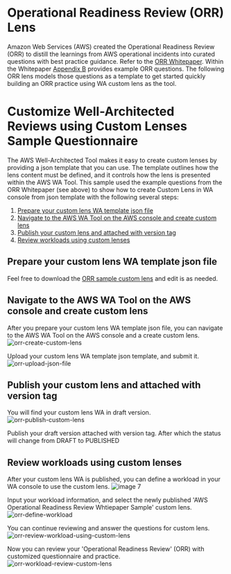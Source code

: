 # Operational Readiness Review (ORR) Lens

Amazon Web Services (AWS) created the Operational Readiness Review (ORR) to distill the learnings from AWS operational incidents into curated questions with best practice guidance. Refer to the [ORR Whitepaper](https://docs.aws.amazon.com/wellarchitected/latest/operational-readiness-reviews/). Within the Whitepaper [Appendix B](https://docs.aws.amazon.com/wellarchitected/latest/operational-readiness-reviews/appendix-b-example-orr-questions.html) provides example ORR questions. The following ORR lens models those questions as a template to get started quickly building an ORR practice using WA custom lens as the tool. 


# Customize Well-Architected Reviews using Custom Lenses Sample Questionnaire

The AWS Well-Architected Tool makes it easy to create custom lenses by providing a json template that you can use. The template outlines how the lens content must be defined, and it controls how the lens is presented within the AWS WA Tool. This sample used the example questions from the ORR Whitepaper (see above) to show how to create Custom Lens in WA console from json template with the following several steps:
1. [Prepare your custom lens WA template json file](#prepare-your-custom-lens-WA-template-json-file)
2. [Navigate to the AWS WA Tool on the AWS console and create custom lens](#navigate-to-the-aws-wa-tool-on-the-aws-console-and-create-custom-lens)
3. [Publish your custom lens and attached with version tag](#publish-your-custom-lens-and-attached-with-version-tag)
4. [Review workloads using custom lenses](#review-workloads-using-custom-lenses)

## Prepare your custom lens WA template json file
Feel free to download the [ORR sample custom lens](https://github.com/aws-samples/custom-lens-wa-sample/blob/main/ORR-Lens/ORR-Whitepaper-Sample-PUBLISHED.json) and edit is as needed.

## Navigate to the AWS WA Tool on the AWS console and create custom lens
After you prepare your custom lens WA template json file, you can navigate to the AWS WA Tool on the AWS console and a create custom lens.
![orr-create-custom-lens](https://user-images.githubusercontent.com/3434790/187253712-ca472b7b-30bb-41f9-8cbd-db622ecea5c9.jpg)

Upload your custom lens WA template json template, and submit it.
![orr-upload-json-file](https://user-images.githubusercontent.com/3434790/187254567-fa9e9fd6-4625-4dd9-98d4-89e477172b2b.jpg)

## Publish your custom lens and attached with version tag
You will find your custom lens WA in draft version.
![orr-publish-custom-lens](https://user-images.githubusercontent.com/3434790/187256107-3f3db861-bd6c-4ce1-b3ae-a924cd3607bd.jpg)

Publish your draft version attached with version tag. After which the status will change from DRAFT to PUBLISHED

## Review workloads using custom lenses
After your custom lens WA is published, you can define a workload in your WA console to use the custom lens.
![image 7](https://user-images.githubusercontent.com/17841922/175505004-1f9026f7-c3f8-415d-92a1-747ab68f6610.png)

Input your workload information, and select the newly published 'AWS Operational Readiness Review Whtiepaper Sample' custom lens. 
![orr-define-workload](https://user-images.githubusercontent.com/3434790/187257574-a0cb454a-5108-42cb-b590-9e0f6a1e71ee.jpg)

You can continue reviewing and answer the questions for custom lens.
![orr-review-workload-using-custom-lens](https://user-images.githubusercontent.com/3434790/187259743-689d717e-cc64-4f57-899d-2ba05b556100.jpg)

Now you can review your 'Operational Readiness Review' (ORR) with customized questionnaire and practice.
![orr-workload-review-custom-lens](https://user-images.githubusercontent.com/3434790/187260519-53a034c2-7663-448b-9011-09c7d53cf0d4.jpg)
